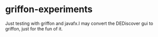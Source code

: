 # griffon-experiments
Just testing with griffon and javafx.I may convert the DEDiscover gui to griffon, just for the fun of it.
